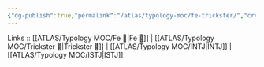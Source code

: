 ```yaml
---
{"dg-publish":true,"permalink":"/atlas/typology-moc/fe-trickster/","created":"2023-01-05T12:07:06.676+01:00","updated":"2023-03-09T09:58:40.571+01:00"}
---
```


Links :: [[ATLAS/Typology MOC/Fe 💉\|Fe 💉]] | [[ATLAS/Typology MOC/Trickster 🤡\|Trickster 🤡]] | [[ATLAS/Typology MOC/INTJ\|INTJ]] | [[ATLAS/Typology MOC/ISTJ\|ISTJ]]